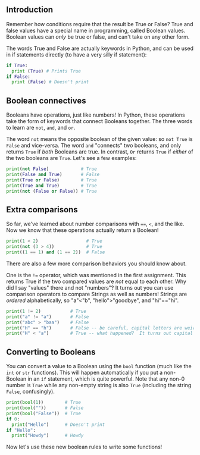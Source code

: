 ## Introduction

Remember how conditions require that the result be True or False?  True and false values have a special name in programming, called Boolean values.  Boolean values can _only_ be true or false, and can't take on any other form.

The words True and False are actually keywords in Python, and can be used in if statements directly (to have a very silly if statement):

```python
if True:
  print (True) # Prints True
if False:
  print (False) # Doesn't print
```

## Boolean connectives

Booleans have operations, just like numbers!  In Python, these operations take the form of keywords that connect Booleans together.  The three words to learn are `not`, `and`, and `or`.

The word `not` means the opposite boolean of the given value: so `not True` is `False` and vice-versa.  The word `and` "connects" two booleans, and only returns `True` if _both_ Booleans are true.  In contrast, `Or` returns `True` if _either_ of the two booleans are `True`.  Let's see a few examples:

```python
print(not False)            # True
print(False and True)       # False
print(True or False)        # True
print(True and True)        # True
print(not (False or False)) # True
```

## Extra comparisons

So far, we've learned about number comparisons with `==`, `<`, and the like.  Now we know that these operations actually return a Boolean!  

```python
print(1 < 2)                  # True
print(not (3 > 4))            # True
print((1 == 1) and (1 == 2))  # False
```

There are also a few more comparison behaviors you should know about.

One is the `!=` operator, which was mentioned in the first assignment.  This returns True if the two compared values are _not_ equal to each other.  Why did I say "values" there and not "numbers"?  It turns out you can use comparison operators to compare Strings as well as numbers!  Strings are _ordered_ alphabetically, so "a"<"b", "hello">"goodbye", and "hi"=="hi".

```python
print(1 != 2)           # True
print("a" != "a")       # False
print("abc" > "baa")    # False
print("H" == "h")       # False -- be careful, capital letters are weird!
print("H" < "a")        # True -- what happened?  It turns out capital letters always come before lower-case letters
```

## Converting to Booleans

You can convert a value to a Boolean using the `bool` function (much like the `int` or `str` functions).  This will happen automatically if you put a non-Boolean in an `if` statement, which is quite powerful.  Note that any non-0 number is `True` while any non-empty string is also `True` (including the string `False`, confusingly).

```python
print(bool(1))        # True
print(bool(""))       # False
print(bool("False"))  # True
if 0:
  print("Hello")      # Doesn't print
if "Hello":
  print("Howdy")      # Howdy
```

Now let's use these new boolean rules to write some functions!